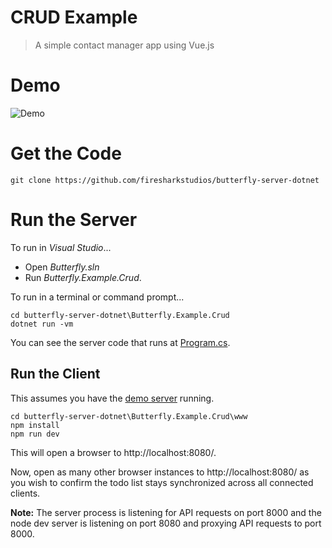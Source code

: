 # CRUD Example

> A simple contact manager app using Vue.js

# Demo

![Demo](https://raw.githubusercontent.com/firesharkstudios/butterfly-server-dotnet/master/img/contact-demo.gif) 

# Get the Code

```
git clone https://github.com/firesharkstudios/butterfly-server-dotnet
```

# Run the Server

To run in *Visual Studio*...
- Open *Butterfly.sln*
- Run *Butterfly.Example.Crud*.

To run in a terminal or command prompt...
```
cd butterfly-server-dotnet\Butterfly.Example.Crud
dotnet run -vm
```

You can see the server code that runs at [Program.cs](https://github.com/firesharkstudios/butterfly-server-dotnet/blob/master/Butterfly.Example.Crud/Program.cs).

## Run the Client

This assumes you have the [demo server](#run-the-server) running.

```
cd butterfly-server-dotnet\Butterfly.Example.Crud\www
npm install
npm run dev
```

This will open a browser to http://localhost:8080/.

Now, open as many other browser instances to http://localhost:8080/ as you wish to confirm the todo list stays synchronized across all connected clients.

**Note:** The server process is listening for API requests on port 8000 and the node dev server is listening on port 8080 and proxying API requests to port 8000.
